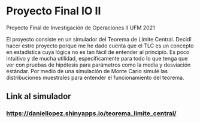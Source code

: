 # Proyecto Final IO II
Proyecto Final de Investigación de Operaciones II UFM 2021

El proyecto consiste en un simulador del Teorema de Límite Central. Decidí hacer estre proyecto porque me he dado cuenta que el TLC es un concepto en estadística cuya lógica no es tan fácil de entender al principio. Es poco intuitivo y de mucha utilidad, específicamente para todo lo que tenga que ver con pruebas de hipótesis para parámetros como la media y desviación estándar. Por medio de una simulación de Monte Carlo simulé las distribuciones muestrales para entender el funcionamiento del teorema.

## Link al simulador
### **https://daniellopez.shinyapps.io/teorema_limite_central/**
